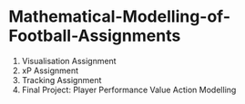 # Mathematical-Modelling-of-Football-Assignments
 
1. Visualisation Assignment
2. xP Assignment
3. Tracking Assignment
4. Final Project: Player Performance Value Action Modelling

